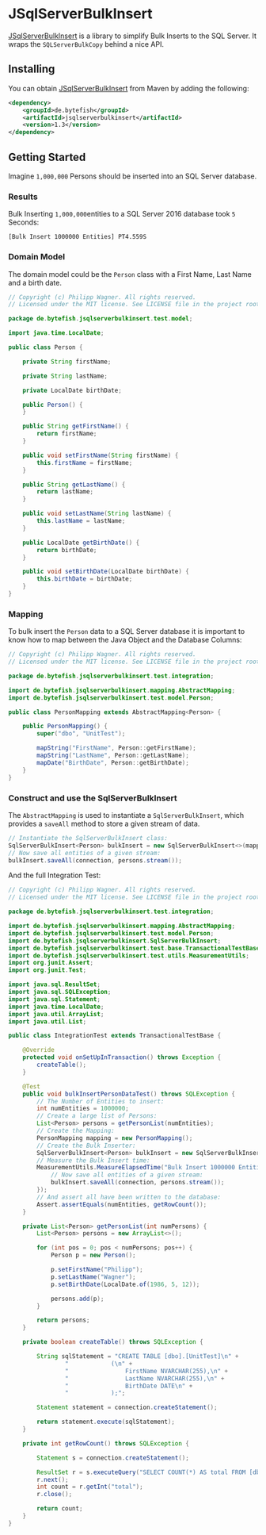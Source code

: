 # JSqlServerBulkInsert #

[JSqlServerBulkInsert]: https://github.com/bytefish/JSqlServerBulkInsert
[MIT License]: https://opensource.org/licenses/MIT

[JSqlServerBulkInsert] is a library to simplify Bulk Inserts to the SQL Server. It wraps the ``SQLServerBulkCopy`` behind a nice API.

## Installing ##

You can obtain [JSqlServerBulkInsert] from Maven by adding the following:

```xml
<dependency>
	<groupId>de.bytefish</groupId>
	<artifactId>jsqlserverbulkinsert</artifactId>
	<version>1.3</version>
</dependency>
```

## Getting Started ##

Imagine ``1,000,000`` Persons should be inserted into an SQL Server database.

### Results ###

Bulk Inserting ``1,000,000``entities to a SQL Server 2016 database took ``5`` Seconds:

```
[Bulk Insert 1000000 Entities] PT4.559S
```

### Domain Model ###

The domain model could be the ``Person`` class with a First Name, Last Name and a birth date. 

```java
// Copyright (c) Philipp Wagner. All rights reserved.
// Licensed under the MIT license. See LICENSE file in the project root for full license information.

package de.bytefish.jsqlserverbulkinsert.test.model;

import java.time.LocalDate;

public class Person {

    private String firstName;

    private String lastName;

    private LocalDate birthDate;

    public Person() {
    }

    public String getFirstName() {
        return firstName;
    }

    public void setFirstName(String firstName) {
        this.firstName = firstName;
    }

    public String getLastName() {
        return lastName;
    }

    public void setLastName(String lastName) {
        this.lastName = lastName;
    }

    public LocalDate getBirthDate() {
        return birthDate;
    }

    public void setBirthDate(LocalDate birthDate) {
        this.birthDate = birthDate;
    }
}
```

### Mapping ###

To bulk insert the ``Person`` data to a SQL Server database it is important to know how to map 
between the Java Object and the Database Columns:

```java
// Copyright (c) Philipp Wagner. All rights reserved.
// Licensed under the MIT license. See LICENSE file in the project root for full license information.

package de.bytefish.jsqlserverbulkinsert.test.integration;

import de.bytefish.jsqlserverbulkinsert.mapping.AbstractMapping;
import de.bytefish.jsqlserverbulkinsert.test.model.Person;

public class PersonMapping extends AbstractMapping<Person> {

    public PersonMapping() {
        super("dbo", "UnitTest");

        mapString("FirstName", Person::getFirstName);
        mapString("LastName", Person::getLastName);
        mapDate("BirthDate", Person::getBirthDate);
    }
}
```

### Construct and use the SqlServerBulkInsert ###

The ``AbstractMapping`` is used to instantiate a ``SqlServerBulkInsert``, which provides a ``saveAll`` method to store a given stream of data.

```java
// Instantiate the SqlServerBulkInsert class:
SqlServerBulkInsert<Person> bulkInsert = new SqlServerBulkInsert<>(mapping);
// Now save all entities of a given stream:
bulkInsert.saveAll(connection, persons.stream());
```

And the full Integration Test:

```java
// Copyright (c) Philipp Wagner. All rights reserved.
// Licensed under the MIT license. See LICENSE file in the project root for full license information.

package de.bytefish.jsqlserverbulkinsert.test.integration;

import de.bytefish.jsqlserverbulkinsert.mapping.AbstractMapping;
import de.bytefish.jsqlserverbulkinsert.test.model.Person;
import de.bytefish.jsqlserverbulkinsert.SqlServerBulkInsert;
import de.bytefish.jsqlserverbulkinsert.test.base.TransactionalTestBase;
import de.bytefish.jsqlserverbulkinsert.test.utils.MeasurementUtils;
import org.junit.Assert;
import org.junit.Test;

import java.sql.ResultSet;
import java.sql.SQLException;
import java.sql.Statement;
import java.time.LocalDate;
import java.util.ArrayList;
import java.util.List;

public class IntegrationTest extends TransactionalTestBase {

    @Override
    protected void onSetUpInTransaction() throws Exception {
        createTable();
    }

    @Test
    public void bulkInsertPersonDataTest() throws SQLException {
        // The Number of Entities to insert:
        int numEntities = 1000000;
        // Create a large list of Persons:
        List<Person> persons = getPersonList(numEntities);
        // Create the Mapping:
        PersonMapping mapping = new PersonMapping();
        // Create the Bulk Inserter:
        SqlServerBulkInsert<Person> bulkInsert = new SqlServerBulkInsert<>(mapping);
        // Measure the Bulk Insert time:
        MeasurementUtils.MeasureElapsedTime("Bulk Insert 1000000 Entities", () -> {
            // Now save all entities of a given stream:
            bulkInsert.saveAll(connection, persons.stream());
        });
        // And assert all have been written to the database:
        Assert.assertEquals(numEntities, getRowCount());
    }

    private List<Person> getPersonList(int numPersons) {
        List<Person> persons = new ArrayList<>();

        for (int pos = 0; pos < numPersons; pos++) {
            Person p = new Person();

            p.setFirstName("Philipp");
            p.setLastName("Wagner");
            p.setBirthDate(LocalDate.of(1986, 5, 12));

            persons.add(p);
        }

        return persons;
    }

    private boolean createTable() throws SQLException {

        String sqlStatement = "CREATE TABLE [dbo].[UnitTest]\n" +
                "            (\n" +
                "                FirstName NVARCHAR(255),\n" +
                "                LastName NVARCHAR(255),\n" +
                "                BirthDate DATE\n" +
                "            );";

        Statement statement = connection.createStatement();

        return statement.execute(sqlStatement);
    }

    private int getRowCount() throws SQLException {

        Statement s = connection.createStatement();

        ResultSet r = s.executeQuery("SELECT COUNT(*) AS total FROM [dbo].[UnitTest];");
        r.next();
        int count = r.getInt("total");
        r.close();

        return count;
    }
}
```